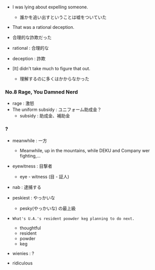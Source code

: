 
### 
* I was lying about expelling someone.
  * 誰かを追い出すということは嘘をついていた

*  That was a rational deception.
  * 合理的な詐欺だった
  * rational : 合理的な
  * deception : 詐欺

* [It] didn't take much to figure that out.
  * 理解するのに多くはかからなかった


### No.8 Rage, You Damned Nerd
* rage : 激怒
* The uniform subsidy : ユニフォーム助成金？
  * subsidy : 助成金、補助金
  

### ?
* meanwhile : 一方
  * Meanwhile, up in the mountains, while DEKU and Company wer fighting,...

* eyewitness : 目撃者
  * eye - witness (目 - 証人)

* nab : 逮捕する

* peskiest : やっかいな
  * pesky(やっかいな) の最上級

* `What's U.A.'s resident poowder keg planning to do next.`
  * thoughtful
  * resident
  * powder
  * keg 

* wienies : ?

* ridiculous


